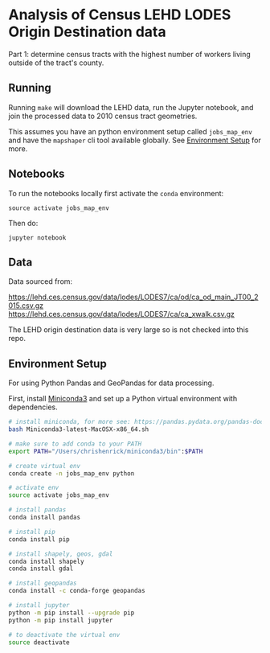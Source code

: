 # Analysis of Census LEHD LODES Origin Destination data
Part 1: determine census tracts with the highest number of workers living outside of the tract's county.

## Running
Running `make` will download the LEHD data, run the Jupyter notebook, and join the processed data to 2010 census tract geometries.

This assumes you have an python environment setup called `jobs_map_env` and have the `mapshaper` cli tool available globally. See [Environment Setup](#environment-setup) for more.

## Notebooks
To run the notebooks locally first activate the `conda` environment:

```
source activate jobs_map_env
```

Then do:

```
jupyter notebook
```

## Data
Data sourced from:

https://lehd.ces.census.gov/data/lodes/LODES7/ca/od/ca_od_main_JT00_2015.csv.gz
https://lehd.ces.census.gov/data/lodes/LODES7/ca/ca_xwalk.csv.gz

The LEHD origin destination data is very large so is not checked into this repo.

## Environment Setup
For using Python Pandas and GeoPandas for data processing.

First, install [Miniconda3](https://conda.io/miniconda.html) and set up a Python virtual environment with dependencies.

```bash
# install miniconda, for more see: https://pandas.pydata.org/pandas-docs/stable/install.html
bash Miniconda3-latest-MacOSX-x86_64.sh

# make sure to add conda to your PATH
export PATH="/Users/chrishenrick/miniconda3/bin":$PATH

# create virtual env
conda create -n jobs_map_env python

# activate env
source activate jobs_map_env

# install pandas
conda install pandas

# install pip
conda install pip

# install shapely, geos, gdal
conda install shapely
conda install gdal

# install geopandas
conda install -c conda-forge geopandas

# install jupyter
python -m pip install --upgrade pip
python -m pip install jupyter

# to deactivate the virtual env
source deactivate
```
